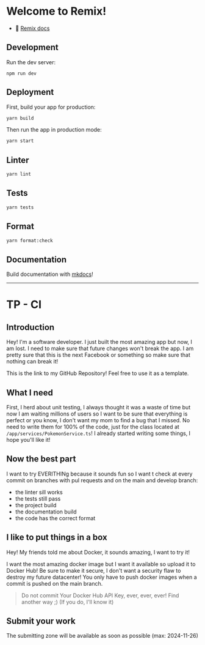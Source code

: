 # Welcome to Remix!

- 📖 [Remix docs](https://remix.run/docs)

## Development

Run the dev server:

```shellscript
npm run dev
```

## Deployment

First, build your app for production:

```sh
yarn build
```

Then run the app in production mode:

```sh
yarn start
```

## Linter
```bash
yarn lint
```

## Tests
```bash
yarn tests
```

## Format
```bash
yarn format:check
```

## Documentation
Build documentation with [mkdocs](https://www.mkdocs.org/)!

---
# TP - CI

## Introduction

Hey! I'm a software developer. I just built the most amazing app but now, I am lost.
I need to make sure that future changes won't break the app.
I am pretty sure that this is the next Facebook or something so make sure that nothing can break it!

This is the link to my GitHub Repository! Feel free to use it as a template.

## What I need
First, I herd about unit testing, I always thought it was a waste of time but now 
I am waiting millions of users so I want to be sure that everything is perfect or you know, I don't want my mom to find a bug that I missed.
No need to write them for 100% of the code, just for the class located at `/app/services/PokemonService.ts`!
I already started writing some things, I hope you'll like it!

## Now the best part
I want to try EVERITHINg because it sounds fun so I want t check at every commit on branches with pul requests and on the main and develop branch:
- the linter sill works
- the tests still pass
- the project build
- the documentation build
- the code has the correct format

## I like to put things in a box
Hey! My friends told me about Docker, it sounds amazing, I want to try it!

I want the most amazing docker image but I want it available so upload it to Docker Hub!
Be sure to make it secure, I don't want a security flaw to destroy my future datacenter!
You only have to push docker images when a commit is pushed on the main branch.


> Do not commit Your Docker Hub API Key, ever, ever, ever! Find another way ;) (If you do, I'll know it)

## Submit your work

The submitting zone will be available as soon as possible (max: 2024-11-26)
